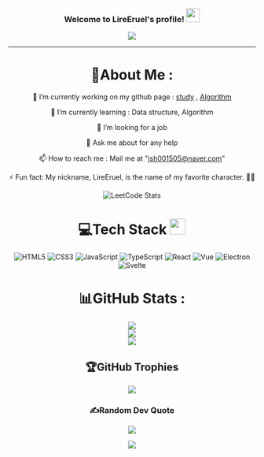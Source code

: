 <h3 align="center">
  Welcome to LireEruel's profile!
  <img src="https://media.giphy.com/media/hvRJCLFzcasrR4ia7z/giphy.gif" width="28">
</h3>
<p align="center">
  <a href="https://github.com/CodeWhiteWeb/CodeWhiteWeb"><img src="https://readme-typing-svg.herokuapp.com?color=%2336BCF7&center=true&vCenter=true&lines=Hi+%2C+welcome+to+my+Github+page;I+am+CodeWhiteWeb;I+am+a+High+school+student;Web+Dev;Game+Dev;Bot+Dev;Crypto+Lover+%3C3">
  </a>
</p>

---
<div align="center">
  
# 💫About Me :
🔭 I’m currently working on my github page : <a href="https://github.com/LireEruel/study">study</a> , <a href="https://github.com/LireEruel/Algorithm">Algorithm</a>
  
🌱 I’m currently learning : Data structure, Algorithm

  👯 I’m looking for a job

  💬 Ask me about for any help

  📫 How to reach me : Mail me at "jsh001505@naver.com"

⚡ Fun fact: My nickname, LireEruel, is the name of my favorite character. 🧚‍♀️

![LeetCode Stats](https://leetcard.jacoblin.cool/manguem?theme=unicorn&font=Inder&ext=activity)
# 💻Tech Stack <img src = "https://media2.giphy.com/media/QssGEmpkyEOhBCb7e1/giphy.gif?cid=ecf05e47a0n3gi1bfqntqmob8g9aid1oyj2wr3ds3mg700bl&rid=giphy.gif" width = 32px> 
![HTML5](https://img.shields.io/badge/html5-%23E34F26.svg?style=for-the-badge&logo=html5&logoColor=white) 
![CSS3](https://img.shields.io/badge/css3-%231572B6.svg?style=for-the-badge&logo=css3&logoColor=white) 
![JavaScript](https://img.shields.io/badge/javascript-%23323330.svg?style=for-the-badge&logo=javascript&logoColor=%23F7DF1E) 
![TypeScript](https://img.shields.io/badge/TypeScript-%231572B6.svg?style=for-the-badge&logo=TypeScript&logoColor=white) 
![React](https://img.shields.io/badge/React-%230e1624.svg?style=for-the-badge&logo=React) 
![Vue](https://img.shields.io/badge/Vue.js-%23edf2ee.svg?style=for-the-badge&logo=Vue.js&logoColor=%#4FC08D) 
![Electron](https://img.shields.io/badge/Electron-%23363c47.svg?style=for-the-badge&logo=Electron&logoColor=%23a3d5d9) 
![Svelte](https://img.shields.io/badge/Svelte-%23f5ece4.svg?style=for-the-badge&logo=Svelte&logoColor=%23FF3E00) 

# 📊GitHub Stats :
![](https://github-readme-stats.vercel.app/api?username=LireEruel&theme=radical&hide_border=false&include_all_commits=false&count_private=false)<br/>
![](https://github-readme-streak-stats.herokuapp.com/?user=LireEruel&theme=radical&hide_border=false)<br/>
![](https://github-readme-stats.vercel.app/api/top-langs/?username=LireEruel&theme=radical&hide_border=false&include_all_commits=false&count_private=false&layout=compact)

## 🏆GitHub Trophies
![](https://github-profile-trophy.vercel.app/?username=LireEruel&theme=discord&no-frame=false&no-bg=false&margin-w=4)

### ✍️Random Dev Quote
![](https://quotes-github-readme.vercel.app/api?type=horizontal&theme=merko)

![](https://komarev.com/ghpvc/?username=LireEruel&label=Visitors+Count&color=brightgreen)
</div>
